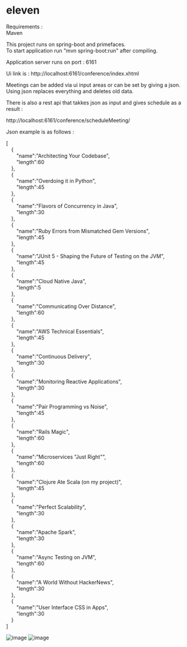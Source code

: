 # eleven


Requirements :  
  Maven
  
This project runs on spring-boot and primefaces.   
To start application run  "mvn spring-boot:run" after compiling.  

Application server runs on port : 6161  

Ui link is : http://localhost:6161/conference/index.xhtml  

Meetings can be added via ui input areas or can be set by giving a json. Using json replaces everything and deletes old data.   

There is also a rest api that takkes json as input and gives schedule as a result :  
  
http://localhost:6161/conference/scheduleMeeting/

Json example is as follows :

[  
&emsp;{  
&emsp;&emsp;"name":"Architecting Your Codebase",  
&emsp;&emsp;"length":60  
&emsp;},  
&emsp;{  
&emsp;&emsp;"name":"Overdoing it in Python",  
&emsp;&emsp;"length":45  
&emsp;},  
&emsp;{  
&emsp;&emsp;"name":"Flavors of Concurrency in Java",  
&emsp;&emsp;"length":30  
&emsp;},  
&emsp;{  
&emsp;&emsp;"name":"Ruby Errors from Mismatched Gem Versions",  
&emsp;&emsp;"length":45  
&emsp;},  
&emsp;{  
&emsp;&emsp;"name":"JUnit 5 - Shaping the Future of Testing on the JVM",  
&emsp;&emsp;"length":45  
&emsp;},  
&emsp;{  
&emsp;&emsp;"name":"Cloud Native Java",  
&emsp;&emsp;"length":5  
&emsp;},  
&emsp;{  
&emsp;&emsp;"name":"Communicating Over Distance",  
&emsp;&emsp;"length":60  
&emsp;},  
&emsp;{  
&emsp;&emsp;"name":"AWS Technical Essentials",  
&emsp;&emsp;"length":45  
&emsp;},  
&emsp;{  
&emsp;&emsp;"name":"Continuous Delivery",  
&emsp;&emsp;"length":30  
&emsp;},  
&emsp;{  
&emsp;&emsp;"name":"Monitoring Reactive Applications",  
&emsp;&emsp;"length":30  
&emsp;},  
&emsp;{  
&emsp;&emsp;"name":"Pair Programming vs Noise",  
&emsp;&emsp;"length":45  
&emsp;},  
&emsp;{  
&emsp;&emsp;"name":"Rails Magic",  
&emsp;&emsp;"length":60  
&emsp;},  
&emsp;{  
&emsp;&emsp;"name":"Microservices \"Just Right\"",  
&emsp;&emsp;"length":60  
&emsp;},  
&emsp;{  
&emsp;&emsp;"name":"Clojure Ate Scala (on my project)",  
&emsp;&emsp;"length":45  
&emsp;},  
&emsp;{  
&emsp;&emsp;"name":"Perfect Scalability",  
&emsp;&emsp;"length":30  
&emsp;},  
&emsp;{  
&emsp;&emsp;"name":"Apache Spark",  
&emsp;&emsp;"length":30  
&emsp;},  
&emsp;{  
&emsp;&emsp;"name":"Async Testing on JVM",  
&emsp;&emsp;"length":60  
&emsp;},  
&emsp;{  
&emsp;&emsp;"name":"A World Without HackerNews",  
&emsp;&emsp;"length":30  
&emsp;},  
&emsp;{  
&emsp;&emsp;"name":"User Interface CSS in Apps",  
&emsp;&emsp;"length":30  
&emsp;}  
]  

![image](https://user-images.githubusercontent.com/100146804/156263429-67c88bca-a085-4681-a21d-72de7de4151f.png)
![image](https://user-images.githubusercontent.com/100146804/156263463-36c8fd46-1540-4d5a-8ecf-ad869d4fb119.png)
